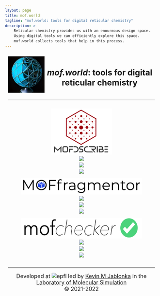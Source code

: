 ```yaml
---
layout: page
title: mof.world
tagline: "mof.world: tools for digital reticular chemistry"
description: >-
    Reticular chemistry provides us with an enourmous design space. 
    Using digital tools we can efficiently explore this space. 
    mof.world collects tools that help in this process. 
---
```

<style>
    .header {grid-area: header;}
    .footer {grid-area: footer;}
    .main1  {grid-area: main1;}


    .grid-container {
        display: grid;
        grid-template-areas:
            'header'
            'main1'
            'main2'
            'main3'
            'footer';
        gap: 10px;
        padding: 10px;
    }
    
    .grid-container > div {
        text-align: center;
        font-size: 18px;
    }

</style>
<div class="grid-container">
    <div class="header">
        <div style="display: table-cell; vertical-align: middle; 
        min-width: 120px; min-height: 120px; max-width: 120px; max-height: 120px">
            <img src="images/dalle-mini.jpg" alt="mofworld">
        </div>
        <div style="display: table-cell; vertical-align: middle">
            <h2> <i>mof.world</i>: tools for digital reticular chemistry</h2>
        </div>
        <hr/>
    </div>
    <div class="main1">
        <img src="images/mofdscribe.png" alt="mofdscribe" width="200"/><br/>
        <a href="https://mofdscribe.readthedocs.io"><img src="https://badgen.net/badge/docs/mofdscribe.readthedocs.io/grey?icon=firefox"></a><br/>
        <a href="https://github.com/kjappelbaum/mofdscribe"><img src="https://badgen.net/github/tag/kjappelbaum/mofdscribe/?icon=github"></a><br/>
        <a href="https://pypi.org/project/mofdscribe"><img src="https://badgen.net/pypi/v/mofdscribe/?icon=pypi"></a><br/>
    </div>
    <div class="main2">
        <img src="images/moffragmentor.png" alt="moffragmentor" width="400"/><br/>
        <a href="https://moffragmentor.readthedocs.io"><img src="https://badgen.net/badge/docs/moffragmentor.readthedocs.io/grey?icon=firefox"></a><br/>
        <a href="https://github.com/kjappelbaum/moffragmentor"><img src="https://badgen.net/github/tag/kjappelbaum/moffragmentor/?icon=github"></a><br/>
        <a href="https://pypi.org/project/moffragmentor"><img src="https://badgen.net/pypi/v/moffragmentor/?icon=pypi"></a><br/>
    </div>
    <div class="main3">
        <img src="images/mofchecker.png" alt="mofchecker" width="400"/><br/>
        <a href="https://mofchecker.readthedocs.io"><img src="https://badgen.net/badge/docs/mofchecker.readthedocs.io/grey?icon=firefox"></a><br/>
        <a href="https://github.com/kjappelbaum/mofchecker"><img src="https://badgen.net/github/tag/kjappelbaum/mofchecker/?icon=github"></a><br/>
        <a href="https://pypi.org/project/mofchecker"><img src="https://badgen.net/pypi/v/mofchecker/?icon=pypi"></a><br/>
    </div>
    <div class="footer">
        <hr/>
        <p>
            Developed at <img src="https://www.epfl.ch/wp/5.5/wp-content/themes/wp-theme-2018/assets/svg/epfl-logo.svg" alt="epfl" height="20"/> led by
            <a href="https://kjablonka.com"> Kevin M Jablonka</a> in the <a href="https://www.epfl.ch/labs/lsmo/">  Laboratory of Molecular Simulation</a><br/>
            © 2021-2022
        </p>
    </div>
</div>